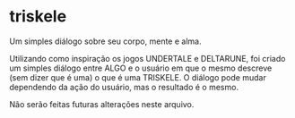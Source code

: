 # triskele
Um simples diálogo sobre seu corpo, mente e alma.

Utilizando como inspiração os jogos UNDERTALE e DELTARUNE, foi criado um simples diálogo entre ALGO e o usuário em que o mesmo descreve (sem dizer que é uma) o que é uma TRISKELE.
O diálogo pode mudar dependendo da ação do usuário, mas o resultado é o mesmo.

Não serão feitas futuras alterações neste arquivo.
